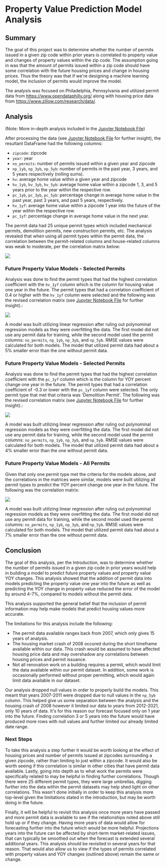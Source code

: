 # Property Value Prediction Model Analysis

## Summary

The goal of this project was to determine whether the number of permits issued in a given zip code within prior years is correlated to property value and changes of property values within the zip code.  The assumption going in was that the amount of permits issued within a zip code should have some correlation with the future housing prices and change in housing prices.  Thus the theory was that if we're designing a machine learning model, the inclusion of permits would improve the model. 

The analysis was focused on Philadelphia, Pennsylvania and utilized permit data from https://www.opendataphilly.org/ along with housing price data from https://www.zillow.com/research/data/.

## Analysis

(Note: More in-depth analysis included in the [Jupyter Notebook File](https://github.com/JohnnyKile/Property-Value-Prediction-Model-Analysis/blob/main/Property%20Value%20Prediction%20Model%20Analysis.ipynb))

After processing the data (see [Jupyter Notebook File](https://github.com/JohnnyKile/Property-Value-Prediction-Model-Analysis/blob/main/Property%20Value%20Prediction%20Model%20Analysis.ipynb) for further insight), the resultant DataFrame had the following columns:

- `zipcode`: zipcode
- `year`: year
- `no_permits`: number of permits issued within a given year and zipcode
- `np_1yb`, `np_3yb`, `np_5yb`: number of permits in the past year, 3 years, and 5 years respectively (rolling sums).
- `hv`: average home value within a given year and zipcode
- `hv_1yb`, `hv_3yb`, `hv_5yb`: average home value within a zipcode 1, 3, and 5 years prior to the year within the respective row.
- `pc_1yb`, `pc_3yb`, `pc_5yb`: percentage change in average home value in the past year, past 3 years, and past 5 years, respectively.
- `hv_1yf`: average home value within a zipcode 1 year into the future of the year within the respective row.
- `pc_1yf`: percentage change in average home value in the next year.

The permit data had 25 unique permit types which included mechanical permits, demolition permits, new construction permits, etc.  The analysis revealed that when using all permit types within the permit data, the correlation between the permit-related columns and house-related columns was weak to moderate, per the correlation matrix below:

![](https://github.com/JohnnyKile/Property-Value-Prediction-Model-Analysis/blob/main/images/readme-image1.png?raw=true)

### Future Property Value Models - Selected Permits

Analysis was done to find the permit types that had the highest correlation coefficient with the `hv_1yf` column which is the column for housing value one year in the future.  The permit types that had a correlation coefficient of 0.4 or higher with the `hv_1yf` column were selected and the following was the revised correlation matrix (see [Jupyter Notebook File](https://github.com/JohnnyKile/Property-Value-Prediction-Model-Analysis/blob/main/Property%20Value%20Prediction%20Model%20Analysis.ipynb) for further insight).:

![](https://github.com/JohnnyKile/Property-Value-Prediction-Model-Analysis/blob/main/images/readme-image2.png?raw=true)

A model was built utilizing linear regression after ruling out polynominal regression models as they were overfitting the data.  The first model did not use any permit data for training, while the second model used the permit columns: `no_permits`, `np_1yb`, `np_3yb`, and `np_5yb`.  RMSE values were calculated for both models.  The model that utilized permit data had about a 5% smaller error than the one without permit data.

### Future Property Value Models - Selected Permits

Analysis was done to find the permit types that had the highest correlation coefficient with the `pc_1yf` column which is the column for YOY percent change one year in the future.  The permit types that had a correlation coefficient of -0.3 or lower with the `pc_1yf` column were selected.  The only permit type that met that criteria was 'Demolition Permit'.  The following was the revised correlation matrix (see [Jupyter Notebook File](https://github.com/JohnnyKile/Property-Value-Prediction-Model-Analysis/blob/main/Property%20Value%20Prediction%20Model%20Analysis.ipynb) for further insight).:

![](https://github.com/JohnnyKile/Property-Value-Prediction-Model-Analysis/blob/main/images/readme-image3.png?raw=true)

A model was built utilizing linear regression after ruling out polynominal regression models as they were overfitting the data.  The first model did not use any permit data for training, while the second model used the permit columns: `no_permits`, `np_1yb`, `np_3yb`, and `np_5yb`.  RMSE values were calculated for both models.  The model that utilized permit data had about a 4% smaller error than the one without permit data.

### Future Property Value Models - All Permits

Given that only one permit type met the criteria for the models above, and the correlations in the matrices were similar, models were built utilizing all permit types to predict the YOY percent change one year in the future.  The following was the correlation matrix:

![](https://github.com/JohnnyKile/Property-Value-Prediction-Model-Analysis/blob/main/images/readme-image4.png?raw=true)

A model was built utilizing linear regression after ruling out polynominal regression models as they were overfitting the data.  The first model did not use any permit data for training, while the second model used the permit columns: `no_permits`, `np_1yb`, `np_3yb`, and `np_5yb`.  RMSE values were calculated for both models.  The model that utilized permit data had about a 7% smaller error than the one without permit data.

## Conclusion

The goal of this analysis, per the Introduction, was to determine whether the number of permits issued in a given zip code in prior years would help in building a model to predict future property values and property value YOY changes. This analysis showed that the addition of permit data into models predicting the property value one year into the future as well as predicting the YOY change in property value reduced the error of the model by around 4-7%, compared to models without the permit data.  

This analysis supported the general belief that the inclusion of permit information may help make models that predict housing values more accurate.

The limitations for this analysis include the following:
- The permit data available ranges back from 2007, which only gives 15 years of analysis.  
- The housing market crash of 2008 occured during the short timeframe available within our data.  This crash would be assumed to have affected housing price data and may overshadow any correlations between housing prices and permit issuance. 
- Not all renovation work on a building requires a permit, which would limit the data available within our permit dataset.  In addition, some work is occasionally performed without proper permitting, which would again limit data available in our dataset.

Our analysis dropped null values in order to properly build the models.  This meant that years 2007-2011 were dropped due to null values in the `np_5yb` column. This helped give us some separation between the analysis and the housing crash of 2008 however it limited our data to years from 2012-2021, only 10 years of data.  It's for this reason our forecast focused only on 1 year into the future. Finding correlation 3 or 5 years into the future would have produced more rows with null values and further limited our already limited date range.

### Next Steps

To take this analysis a step further it would be worth looking at the effect of housing prices and number of permits issued at zipcodes surrounding a given zipcode, rather than limiting to just within a zipcode. It would also be worth seeing if this correlation is similar in other cities that have permit data available. Lastly, going into depth as to what work the permits were specifically related to may be helpful in finding further correlations. Though there were 25 different permit types, they were large umbrellas, digging further into the data within the permit datasets may help shed light on other correlations. This wasn't done initially in order to keep this analysis more top-level given the limitations stated in the introduction, but may be worth doing in the future.

Finally, it will be helpful to revisit this analysis once more years have passed and more permit data is available to see if the relationships noted above still hold up or if they change. Having more years of data would allow for forecasting further into the future which would be more helpful.  Projections years into the future can be affected by short-term market-related issues, that can typically be smoothed out when the forecast is extended several additional years. This analysis should be revisited in several years for that reason.  That would also allow us to view if the types of permits correlated with property values and YOY changes (outlined above) remain the same or change. 
